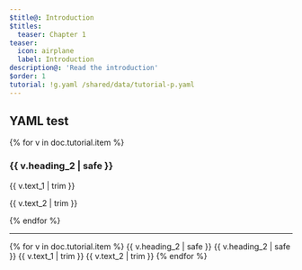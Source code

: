 ```yaml
---
$title@: Introduction
$titles:
  teaser: Chapter 1
teaser:
  icon: airplane
  label: Introduction
description@: 'Read the introduction'
$order: 1
tutorial: !g.yaml /shared/data/tutorial-p.yaml
---
```


## YAML test

{% for v in doc.tutorial.item %}
  <div class="">
    <h3 class="">{{ v.heading_2 | safe }}</h3>
    <p class="">{{ v.text_1 | trim }}</p>
    <p class="">{{ v.text_2 | trim }}</p>
  </div>
{% endfor %}

***

{% for v in doc.tutorial.item %}
{{ v.heading_2 | safe }} {{ v.heading_2 | safe }}
{{ v.text_1 | trim }}
{{ v.text_2 | trim }}
{% endfor %}

